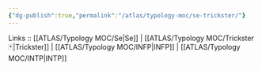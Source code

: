 ```yaml
---
{"dg-publish":true,"permalink":"/atlas/typology-moc/se-trickster/"}
---
```


Links :: [[ATLAS/Typology MOC/Se\|Se]] | [[ATLAS/Typology MOC/Trickster 🃏\|Trickster]] | [[ATLAS/Typology MOC/INFP\|INFP]] |  [[ATLAS/Typology MOC/INTP\|INTP]]